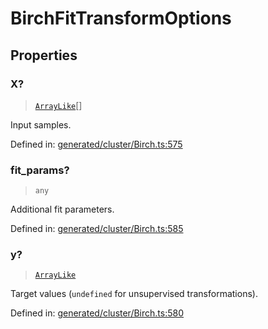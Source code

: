 # BirchFitTransformOptions

## Properties

### X?

> [`ArrayLike`](../types/ArrayLike.md)[]

Input samples.

Defined in:  [generated/cluster/Birch.ts:575](https://github.com/transitive-bullshit/scikit-learn-ts/blob/122b3c0/packages/sklearn/src/generated/cluster/Birch.ts#L575)

### fit\_params?

> `any`

Additional fit parameters.

Defined in:  [generated/cluster/Birch.ts:585](https://github.com/transitive-bullshit/scikit-learn-ts/blob/122b3c0/packages/sklearn/src/generated/cluster/Birch.ts#L585)

### y?

> [`ArrayLike`](../types/ArrayLike.md)

Target values (`undefined` for unsupervised transformations).

Defined in:  [generated/cluster/Birch.ts:580](https://github.com/transitive-bullshit/scikit-learn-ts/blob/122b3c0/packages/sklearn/src/generated/cluster/Birch.ts#L580)
